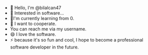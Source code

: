 - 👋 Hello, I'm @bilalcan47
- 👀 Interested in software...
- 🌱I'm currently learning from 0.
- 💞️ I want to cooperate.
- You can reach me via my username.
- 😄 I love the software.
- ⚡ because it's so fun and cool, I hope to become a professional software developer in the future.
<!---
bilalcan47/bilalcan47 is a ✨ special ✨ repository because its `README.md` (this file) appears on your GitHub profile.
You can click the Preview link to take a look at your changes.
--->
